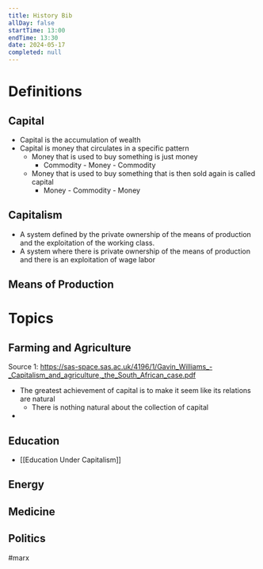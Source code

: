 ```yaml
---
title: History Bib
allDay: false
startTime: 13:00
endTime: 13:30
date: 2024-05-17
completed: null
---
```

# Definitions
## Capital
- Capital is the accumulation of wealth
- Capital is money that circulates in a specific pattern
	- Money that is used to buy something is just money
		- Commodity - Money - Commodity
	- Money that is used to buy something that is then sold again is called capital
		- Money - Commodity - Money
## Capitalism
- A system defined by the private ownership of the means of production and the exploitation of the working class.
- A system where there is private ownership of the means of production and there is an exploitation of wage labor
## Means of Production 
# Topics
## Farming and Agriculture
Source 1:
https://sas-space.sas.ac.uk/4196/1/Gavin_Williams_-_Capitalism_and_agriculture,_the_South_African_case.pdf
- The greatest achievement of capital is to make it seem like its relations are natural
	- There is nothing natural about the collection of capital
- 
## Education
- [[Education Under Capitalism]]
## Energy
## Medicine
## Politics

#marx